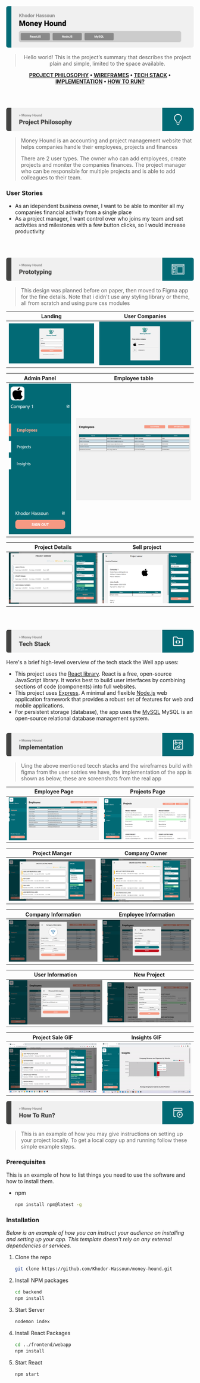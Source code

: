 <img src="./readme/title1.svg"/>

<div align="center">

> Hello world! This is the project’s summary that describes the project plain and simple, limited to the space available.

**[PROJECT PHILOSOPHY](https://github.com/julescript/well_app#-project-philosophy) • [WIREFRAMES](https://github.com/julescript/well_app#-wireframes) • [TECH STACK](https://github.com/julescript/well_app#-tech-stack) • [IMPLEMENTATION](https://github.com/julescript/well_app#-impplementation) • [HOW TO RUN?](https://github.com/julescript/well_app#-how-to-run)**

</div>

<br><br>

<img src="./readme/title2.svg"/>


> Money Hound is an accounting and project management website that helps companies handle their employees, projects and finances 
>
> There are 2 user types. The owner who can add employees, create projects and moniter the companies finances. The project manager who can be responsible for multiple projects and is able to add colleagues to their team.

### User Stories

- As an idependent business owner, I want to be able to moniter all my companies financial activity from a single place
- As a project manager, I want control over who joins my team and set activities and milestones with a few button clicks, so I would increase productivity

<br><br>

<img src="./readme/title3.svg"/>

> This design was planned before on paper, then moved to Figma app for the fine details.
> Note that i didn't use any styling library or theme, all from scratch and using pure css modules

| Landing                                                                                | User Companies                                                                               |
| -------------------------------------------------------------------------------------- | ----------------------------------------------------------------------------------------- |
| ![Landing](https://github.com/Khodor-Hassoun/money-hound/blob/final-updates-2/readme/project_images/Screenshot%20(88).png) | ![User companies](https://github.com/Khodor-Hassoun/money-hound/blob/final-updates-2/readme/project_images/Screenshot%20(92).png) |

| Admin Panel                                                                                | Employee table                                                                               |
| ---------------------------------------------------------------------------------------------- | --------------------------------------------------------------------------------------------- |
| ![Artists results](https://github.com/Khodor-Hassoun/money-hound/blob/final-updates-2/readme/project_images/Screenshot%20(100).png) | ![Artist's Albums](https://github.com/Khodor-Hassoun/money-hound/blob/main/readme/project_images/Screenshot%202022-11-26%20130015.png) |

| Project Details                                                                                | Sell project                                                                               |
| ---------------------------------------------------------------------------------------------- | --------------------------------------------------------------------------------------------- |
| ![Artists results](https://github.com/Khodor-Hassoun/money-hound/blob/final-updates-2/readme/project_images/Screenshot%20(98).png) | ![Artist's Albums](https://github.com/Khodor-Hassoun/money-hound/blob/final-updates-2/readme/project_images/Screenshot%20(99).png) |
<br><br>

<img src="./readme/title4.svg"/>

Here's a brief high-level overview of the tech stack the Well app uses:

- This project uses the [React library](https://reactjs.org/). React is a free, open-source JavaScript library. It works best to build user interfaces by combining sections of code (components) into full websites.
- This project uses [Express](https://expressjs.com/). A minimal and flexible [Node.js](https://nodejs.org/en/about/) web application framework that provides a robust set of features for web and mobile applications. 
- For persistent storage (database), the app uses the [MySQL](https://dev.mysql.com/doc/)  MySQL is an open-source relational database management system.
<br><br>
<img src="./readme/title5.svg"/>

> Uing the above mentioned tecch stacks and the wireframes build with figma from the user sotries we have, the implementation of the app is shown as below, these are screenshots from the real app

| Employee Page                                                                                | Projects Page                                                                               |
| -------------------------------------------------------------------------------------- | ----------------------------------------------------------------------------------------- |
| ![Landing](https://github.com/Khodor-Hassoun/money-hound/blob/final-updates-2/readme/project_images/Screenshot%20(102).png) | ![Home/Search](https://github.com/Khodor-Hassoun/money-hound/blob/final-updates-2/readme/project_images/Screenshot%20(103).png) |

| Project Manger                                                                | Company Owner                                                                               |
| ----------------------------------------------------------------- | ----------------------------------------------------------------------------------------- |
| ![Home/Search](https://github.com/Khodor-Hassoun/money-hound/blob/main/readme/project_images/Screenshot%20(104).png)  | ![Home/Search](https://github.com/Khodor-Hassoun/money-hound/blob/main/readme/project_images/Screenshot%20(116).png) |

| Company Information                                                                | Employee Information                                                                               |
| ----------------------------------------------------------------- | ----------------------------------------------------------------------------------------- |
| ![Home/Search](https://github.com/Khodor-Hassoun/money-hound/blob/main/readme/project_images/Screenshot%20(111).png)  | ![Home/Search](https://github.com/Khodor-Hassoun/money-hound/blob/main/readme/project_images/Screenshot%20(113).png) |

| User Information                                                                | New Project                                                                               |
| ----------------------------------------------------------------- | ----------------------------------------------------------------------------------------- |
| ![Home/Search](https://github.com/Khodor-Hassoun/money-hound/blob/main/readme/project_images/Screenshot%20(114).png)  | ![Home/Search](https://github.com/Khodor-Hassoun/money-hound/blob/main/readme/project_images/Screenshot%20(112).png) |


| Project Sale GIF                                                                                | Insights GIF                                                                               |
| -------------------------------------------------------------------------------------- | ----------------------------------------------------------------------------------------- |
| ![Home/Search](https://github.com/Khodor-Hassoun/money-hound/blob/final-updates-2/readme/project_images/ezgif-2-59190a1074.gif) | ![Home/Search](https://github.com/Khodor-Hassoun/money-hound/blob/final-updates-2/readme/project_images/ezgif-2-4812e6f131.gif) |
<img src="./readme/title6.svg"/>

> This is an example of how you may give instructions on setting up your project locally.
> To get a local copy up and running follow these simple example steps.

### Prerequisites

This is an example of how to list things you need to use the software and how to install them.

- npm
  ```sh
  npm install npm@latest -g
  ```

### Installation

_Below is an example of how you can instruct your audience on installing and setting up your app. This template doesn't rely on any external dependencies or services._


1. Clone the repo
   ```sh
   git clone https://github.com/Khodor-Hassoun/money-hound.git
   ```
2. Install NPM  packages
   ```sh
   cd backend
   npm install
   ```
3. Start Server
   ```sh
   nodemon index
   ```
4. Install React Packages
   ```sh
   cd ../frontend/webapp
   npm install
   ```
 5. Start React
    ```sh
    npm start
    ```
